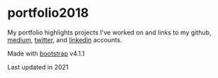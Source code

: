 # portfolio2018
My portfolio highlights projects I've worked on and links to my github, [medium](https://medium.com/@kj_schmidt), [twitter](https://twitter.com/kj_schmidt), and [linkedin](https://www.linkedin.com/in/schmidtkj/) accounts.

Made with [bootstrap](https://getbootstrap.com/) v4.1.1

Last updated in 2021